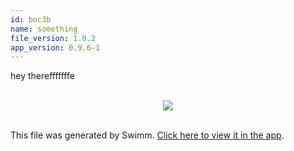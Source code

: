 ```yaml
---
id: boc3b
name: something
file_version: 1.0.2
app_version: 0.9.6-1
---
```


hey therefffffffe

<br/>

<div align="center"><img src="https://media3.giphy.com/media/3osxYbM9nMWeUKWroQ/giphy.gif?cid=d56c4a8bf7t56rvcpqbbyucccnggtx69cotlzpaihocajhld&rid=giphy.gif&ct=g" style="width:'50%'"/></div>

<br/>

This file was generated by Swimm. [Click here to view it in the app](http://localhost:5000/repos/Z2l0aHViJTNBJTNBdGVzdC1naXRodWItYXBwJTNBJTNBc3dpbW1pbw==/docs/boc3b).